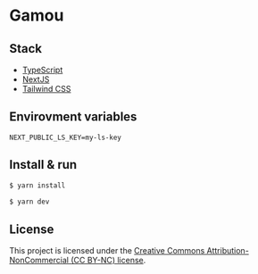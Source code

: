 # Gamou

## Stack

- [TypeScript](https://www.typescriptlang.org/)
- [NextJS](https://nextjs.org/)
- [Tailwind CSS](https://tailwindcss.com/)

## Envirovment variables

```
NEXT_PUBLIC_LS_KEY=my-ls-key
```

## Install & run

```bash
$ yarn install
```

```bash
$ yarn dev
```

## License

This project is licensed under the [Creative Commons Attribution-NonCommercial (CC BY-NC) license](./LICENSE).
